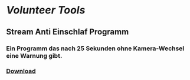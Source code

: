 # **_Volunteer Tools_**

## Stream Anti Einschlaf Programm
### Ein Programm das nach 25 Sekunden ohne Kamera-Wechsel eine Warnung gibt.
### [Download](https://www.google.com)
[logo]: https://github.com/c3-leipzig-dev/c3-leipzig-dev.github.io/edit/main/SAEPImg/SAEP1 "SAEP"
